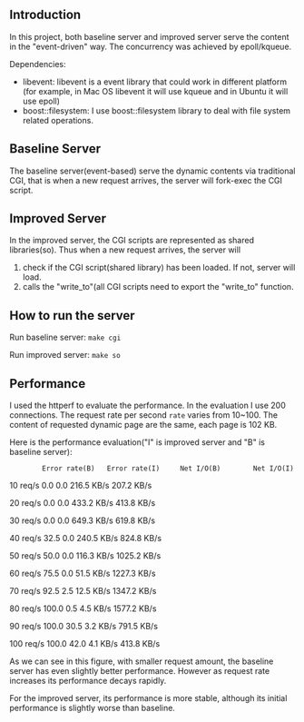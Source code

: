 Introduction
-----------------------------
In this project, both baseline server and improved server serve the content in the "event-driven" way. The concurrency was achieved by epoll/kqueue.

Dependencies:

* libevent: libevent is a event library that could work in different platform (for example, in Mac OS libevent it will use kqueue and in Ubuntu it will use epoll)
* boost::filesystem: I use boost::filesystem library to deal with file system related operations.

Baseline Server
-----------------------------
The baseline server(event-based) serve the dynamic contents via traditional CGI, that is when a new request arrives, the server will fork-exec the CGI script.

Improved Server
-----------------------------
In the improved server, the CGI scripts are represented as shared libraries(so). Thus when a new request arrives, the server will 

1. check if the CGI script(shared library) has been loaded. If not, server will load.
2. calls the "write_to"(all CGI scripts need to export the "write_to" function.

How to run the server
-----------------------------
Run baseline server: `make cgi`

Run improved server: `make so`

Performance
-----------------------------
I used the httperf to evaluate the performance. In the evaluation I use 200 connections. The request rate per second `rate` varies from 10~100.
The content of requested dynamic page are the same, each page is 102 KB.

Here is the performance evaluation("I" is improved server and "B" is baseline server):

            Error rate(B)   Error rate(I)     Net I/O(B)        Net I/O(I)
10 req/s        0.0             0.0           216.5 KB/s        207.2   KB/s

20 req/s        0.0             0.0           433.2 KB/s        413.8   KB/s

30 req/s        0.0             0.0           649.3 KB/s        619.8   KB/s

40 req/s        32.5            0.0           240.5 KB/s        824.8   KB/s

50 req/s        50.0            0.0           116.3 KB/s        1025.2  KB/s

60 req/s        75.5            0.0           51.5  KB/s        1227.3  KB/s

70 req/s        92.5            2.5           12.5  KB/s        1347.2  KB/s

80 req/s        100.0           0.5           4.5   KB/s        1577.2  KB/s

90 req/s        100.0           30.5          3.2   KB/s        791.5   KB/s

100 req/s       100.0           42.0          4.1   KB/s        413.8   KB/s


As we can see in this figure, with smaller request amount, the baseline server has even slightly better performance. However as request rate increases its performance decays rapidly.

For the improved server, its performance is more stable, although its initial performance is slightly worse than baseline.


